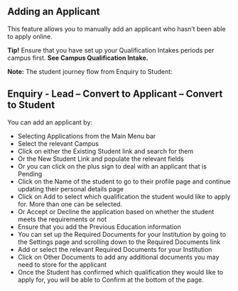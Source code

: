 ## **Adding an Applicant**

This feature allows you to manually add an applicant who hasn’t been able to apply online.

**Tip!** Ensure that you have set up your Qualification Intakes periods per campus first. **See Campus Qualification Intake.**

**Note:** The student journey flow from Enquiry to Student: 

## **Enquiry - Lead – Convert to Applicant – Convert to Student**

You can add an applicant by:

-	Selecting Applications from the Main Menu bar
-	Select the relevant Campus
-	Click on either the Existing Student link and search for them
-	Or the New Student Link and populate the relevant fields
-	Or you can click on the plus sign to deal with an applicant that is Pending
-	Click on the Name of the student to go to their profile page and continue updating their personal details page
-	Click on Add to select which qualification the student would like to apply for. More than one can be selected. 
-	Or Accept or Decline the application based on whether the student meets the requirements or not
-	Ensure that you add the Previous Education information 
-	You can set up the Required Documents for your Institution by going to the Settings page and scrolling down to the Required Documents link
-	Add or select the relevant Required Documents for your Institution
-	Click on Other Documents to add any additional documents you may need to store for the applicant
-	Once the Student has confirmed which qualification they would like to apply for, you will be able to Confirm at the bottom of the page. 

